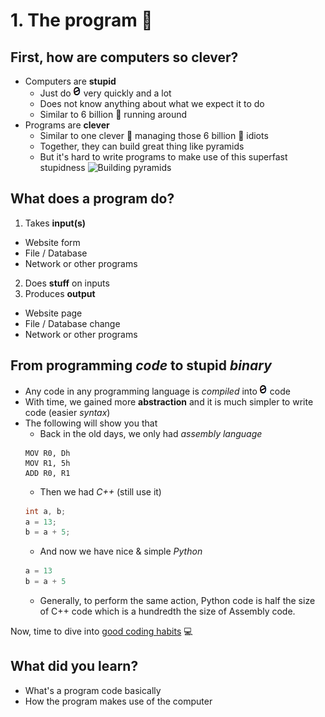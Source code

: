# 1. The program :floppy_disk:

## First, how are computers so clever?
- Computers are **stupid**
  - Just do  ![0s and 1s][01s]  very quickly and a lot
  - Does not know anything about what we expect it to do
  - Similar to 6 billion :chicken: running around
- Programs are **clever**
  - Similar to one clever :tiger2: managing those 6 billion :chicken: idiots
  - Together, they can build great thing like pyramids
  - But it's hard to write programs to make use of this superfast stupidness
![Building pyramids][pyramid]

## What does a program do?
1. Takes **input(s)**
  - Website form
  - File / Database
  - Network or other programs
2. Does **stuff** on inputs
3. Produces **output**
  - Website page
  - File / Database change
  - Network or other programs

## From programming *code* to stupid *binary*
- Any code in any programming language is *compiled* into  ![0s and 1s][01s]  code
- With time, we gained more **abstraction** and it is much simpler to write code (easier *syntax*)
- The following will show you that
  - Back in the old days, we only had *assembly language*
  ```Assembly
  MOV R0, Dh
  MOV R1, 5h
  ADD R0, R1
  ```
  - Then we had *C++* (still use it)
  ```c++
  int a, b;
  a = 13;
  b = a + 5;
  ```
  - And now we have nice & simple *Python*
  ```python
  a = 13
  b = a + 5
  ```
  - Generally, to perform the same action, Python code is half the size of 
    C++ code which is a hundredth the size of Assembly code.
    
Now, time to dive into [good coding habits][lesson_02] :computer:

## What did you learn?
- What's a program code basically
- How the program makes use of the computer

[01s]: /internals/gifs/01.gif
[pyramid]: https://www.dropbox.com/s/mjvsv4njvf6e28s/pyramids.gif?dl=1
[lesson_02]: /02.%20Code%20writing